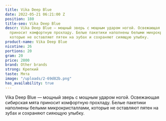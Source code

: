 ```yaml
---
title: Vika Deep Blue
date: 2022-05-21 06:21:00 Z
position: 180
title-seo: Vika Deep Blue
descr: Vika Deep Blue — мощный зверь с мощным ударом ногой. Освежающая сибирская мята
  приносит комфортную прохладу. Белые пакетики наполнены белыми микрокристаллами,
  которые не оставляют пятен на зубах и сохраняют сияющую улыбку.
product-name: Vika Deep Blue
nicotine: 26
portions: 20
gram: 20
price: 2800
brand: Other brands
strong: Крепкий
taste: Мята
image: "/uploads/2-69d82b.png"
has_availability: true
---
```


Vika Deep Blue — мощный зверь с мощным ударом ногой. Освежающая сибирская мята приносит комфортную прохладу. Белые пакетики наполнены белыми микрокристаллами, которые не оставляют пятен на зубах и сохраняют сияющую улыбку.